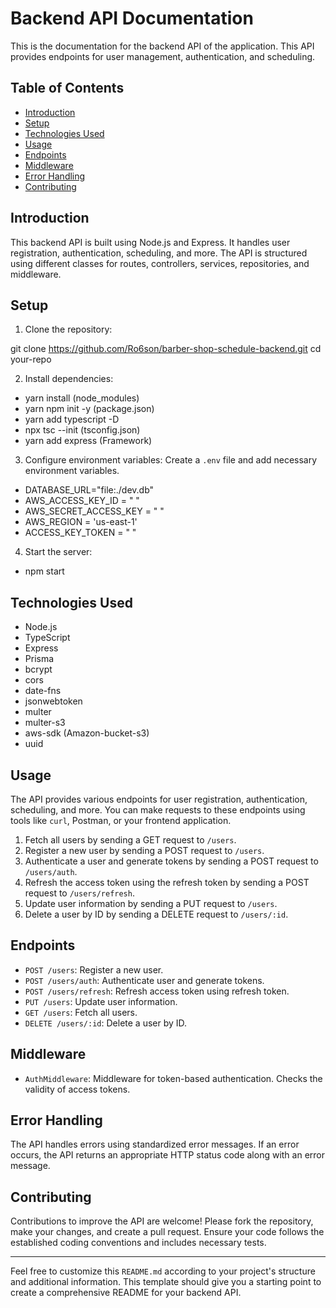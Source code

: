 # Backend API Documentation

This is the documentation for the backend API of the application. This API provides endpoints for user management, authentication, and scheduling.

## Table of Contents

- [Introduction](#introduction)
- [Setup](#setup)
- [Technologies Used](#Technologies-Used)
- [Usage](#usage)
- [Endpoints](#endpoints)
- [Middleware](#middleware)
- [Error Handling](#error-handling)
- [Contributing](#contributing)

## Introduction

This backend API is built using Node.js and Express. It handles user registration, authentication, scheduling, and more. The API is structured using different classes for routes, controllers, services, repositories, and middleware.

## Setup

1. Clone the repository:

git clone https://github.com/Ro6son/barber-shop-schedule-backend.git
cd your-repo


2. Install dependencies:

- yarn install (node_modules)
- yarn npm init -y (package.json)
- yarn add typescript -D
- npx tsc --init (tsconfig.json)
- yarn add express (Framework)

3. Configure environment variables:
Create a `.env` file and add necessary environment variables.

- DATABASE_URL="file:./dev.db"
- AWS_ACCESS_KEY_ID = " "
- AWS_SECRET_ACCESS_KEY = " "
- AWS_REGION = 'us-east-1'
- ACCESS_KEY_TOKEN = " "

4. Start the server:

- npm start 

## Technologies Used

- Node.js
- TypeScript
- Express
- Prisma
- bcrypt
- cors
- date-fns
- jsonwebtoken
- multer
- multer-s3
- aws-sdk (Amazon-bucket-s3)
- uuid

## Usage

The API provides various endpoints for user registration, authentication, scheduling, and more. You can make requests to these endpoints using tools like `curl`, Postman, or your frontend application.
1. Fetch all users by sending a GET request to `/users`.
2. Register a new user by sending a POST request to `/users`.
3. Authenticate a user and generate tokens by sending a POST request to `/users/auth`.
4. Refresh the access token using the refresh token by sending a POST request to `/users/refresh`.
5. Update user information by sending a PUT request to `/users`.
6. Delete a user by ID by sending a DELETE request to `/users/:id`.

## Endpoints

- `POST /users`: Register a new user.
- `POST /users/auth`: Authenticate user and generate tokens.
- `POST /users/refresh`: Refresh access token using refresh token.
- `PUT /users`: Update user information.
- `GET /users`: Fetch all users.
- `DELETE /users/:id`: Delete a user by ID.

## Middleware

- `AuthMiddleware`: Middleware for token-based authentication. Checks the validity of access tokens.

## Error Handling

The API handles errors using standardized error messages. If an error occurs, the API returns an appropriate HTTP status code along with an error message.

## Contributing

Contributions to improve the API are welcome! Please fork the repository, make your changes, and create a pull request. Ensure your code follows the established coding conventions and includes necessary tests.

---

Feel free to customize this `README.md` according to your project's structure and additional information. This template should give you a starting point to create a comprehensive README for your backend API.

